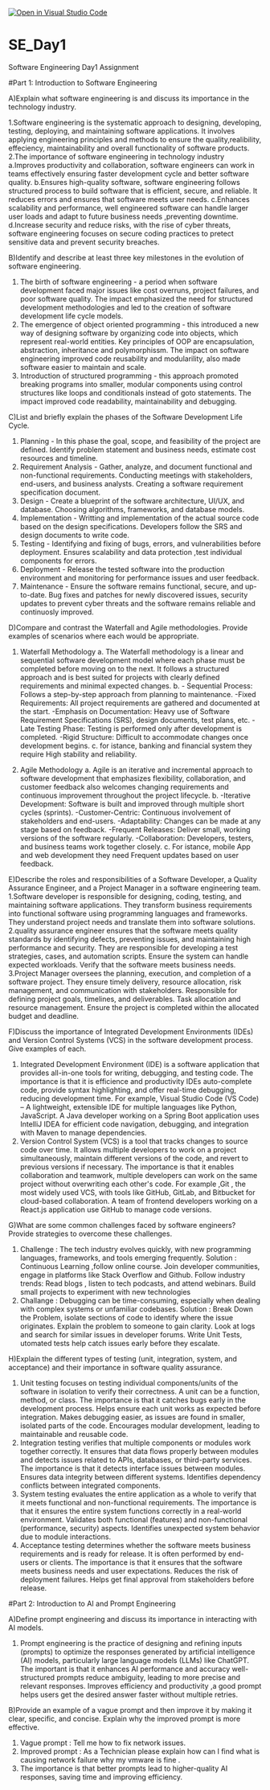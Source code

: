 [![Open in Visual Studio Code](https://classroom.github.com/assets/open-in-vscode-2e0aaae1b6195c2367325f4f02e2d04e9abb55f0b24a779b69b11b9e10269abc.svg)](https://classroom.github.com/online_ide?assignment_repo_id=18368184&assignment_repo_type=AssignmentRepo)
# SE_Day1
Software Engineering Day1 Assignment

#Part 1: Introduction to Software Engineering

A)Explain what software engineering is and discuss its importance in the technology industry.

1.Software engineering is the systematic approach to designing, developing, testing, deploying, and maintaining software applications. It involves applying engineering principles and methods to ensure the quality,realibility, effeciency, maintainability and overall functionality of software products.
2.The importance of software engineering in technology industry
a.Improves productivity and collaboration, software engineers can work in teams effectively ensuring faster development cycle and better software quality.
b.Ensures high-quality software, software engineering follows structured process to build software that is efficient, secure, and reliable. It reduces errors and ensures that software meets user needs.
c.Enhances scalability and performance, well engineered software can handle larger user loads and adapt to future business needs ,preventing downtime.
d.Increase  security and reduce risks, with the rise of cyber threats, software engineering focuses on secure coding practices to pretect sensitive data and prevent security breaches.

B)Identify and describe at least three key milestones in the evolution of software engineering.
1. The birth of software engineering - a period when software development faced major issues like cost overruns, project failures, and poor software quality. The impact emphasized the need for structured development methodologies and led to the creation of software development life cycle  models.
2. The emergence of object oriented programming - this introduced a new way of designing software by organizing code into objects, which represent real-world entities. Key principles of OOP are encapsulation, abstraction, inheritance and polymorphissm. The impact on software engineering improved code reusability and modularility, also made software easier to maintain and scale.
3. Introduction of structured programming - this approach promoted breaking programs into smaller, modular components using control structures like loops and conditionals instead of goto statements. The impact improved code readability, maintainability and debugging.

C)List and briefly explain the phases of the Software Development Life Cycle.
1. Planning - In this phase the goal, scope, and feasibility of the project are defined. Identify problem statement and business needs, estimate cost resources and timeline.
2. Requirement Analysis - Gather, analyze, and document functional and non-functional requirements. Conducting meetings with stakeholders, end-users, and business analysts. Creating a software requirement specification document.
3. Design - Create a blueprint of the software architecture, UI/UX, and database. Choosing algorithms, frameworks, and database models.
4. Implementation - Writting and implementation of the actual source code based on the design specifications. Developers follow the SRS and design documents to write code.
5. Testing - Identifying and fixing of bugs, errors, and vulnerabilities before deployment. Ensures scalability and data protection ,test individual components for errors.
6. Deployment - Release the tested software into the production environment and monitoring for performance issues and user feedback.
7. Maintenance - Ensure the software remains functional, secure, and up-to-date. Bug fixes and patches for newly discovered issues, security updates to prevent cyber threats and the software remains reliable and continuosly improved. 

D)Compare and contrast the Waterfall and Agile methodologies. Provide examples of scenarios where each would be appropriate.
1. Waterfall Methodology
a. The Waterfall methodology is a linear and sequential software development model where each phase must be completed before moving on to the next. It follows a structured approach and is best suited for projects with clearly defined requirements and minimal expected changes.
b. - Sequential Process: Follows a step-by-step approach from planning to maintenance.
 -Fixed Requirements: All project requirements are gathered and documented at the start.
 -Emphasis on Documentation: Heavy use of Software Requirement Specifications (SRS), design documents, test plans, etc.
 -Late Testing Phase: Testing is performed only after development is completed.
 -Rigid Structure: Difficult to accommodate changes once development begins.
c. for istance, banking and financial system they require High stability and reliability.

3. Agile Methodology
a. Agile is an iterative and incremental approach to software development that emphasizes flexibility, collaboration, and customer feedback also welcomes changing requirements and continuous improvement throughout the project lifecycle.
b. -Iterative Development: Software is built and improved through multiple short cycles (sprints).
  -Customer-Centric: Continuous involvement of stakeholders and end-users.
  -Adaptability: Changes can be made at any stage based on feedback.
 -Frequent Releases: Deliver small, working versions of the software regularly.
 -Collaboration: Developers, testers, and business teams work together closely.
c. For istance,  mobile App and web development they need Frequent updates based on user feedback.

E)Describe the roles and responsibilities of a Software Developer, a Quality Assurance Engineer, and a Project Manager in a software engineering team.
1.Software developer is responsible for designing, coding, testing, and maintaining software applications. They transform business requirements into functional software using programming languages and frameworks.
They understand project needs and translate them into software solutions.
2.quality assurance engineer ensures that the software meets quality standards by identifying defects, preventing issues, and maintaining high performance and security.
They are responsible for developing a test strategies, cases, and automation scripts.  Ensure the system can handle expected workloads. Verify that the software meets business needs.
3.Project Manager oversees the planning, execution, and completion of a software project. They ensure timely delivery, resource allocation, risk management, and communication with stakeholders.
Responsible for defining project goals, timelines, and deliverables. Task allocation and resource management. Ensure the project is completed within the allocated budget and deadline.

F)Discuss the importance of Integrated Development Environments (IDEs) and Version Control Systems (VCS) in the software development process. Give examples of each.
1. Integrated Development Environment (IDE) is a software application that provides all-in-one tools for writing, debugging, and testing code.
The importance is that it is efficience and productivity IDEs auto-complete code, provide syntax highlighting, and offer real-time debugging, reducing development time.
For example,  Visual Studio Code (VS Code) – A lightweight, extensible IDE for multiple languages like Python, JavaScript. A Java developer working on a Spring Boot application uses IntelliJ IDEA for efficient code navigation, debugging, and integration with Maven to manage dependencies.
2. Version Control System (VCS) is a tool that tracks changes to source code over time. It allows multiple developers to work on a project simultaneously, maintain different versions of the code, and revert to previous versions if necessary.
The importance is that it enables collaboration and teamwork, multiple developers can work on the same project without overwriting each other's code.
For example ,Git , the most widely used VCS, with tools like GitHub, GitLab, and Bitbucket for cloud-based collaboration. A team of frontend developers working on a React.js application use GitHub to manage code versions.


G)What are some common challenges faced by software engineers? Provide strategies to overcome these challenges.
1. Challenge : The tech industry evolves quickly, with new programming languages, frameworks, and tools emerging frequently. 
   Solution : Continuous Learning ,follow online course. Join developer communities, engage in platforms like Stack Overflow and Github. Follow industry trends: Read blogs , listen to tech podcasts, and attend webinars. Build small projects to experiment with new technologies
2. Challange : Debugging can be time-consuming, especially when dealing with complex systems or unfamiliar codebases.
   Solution : Break Down the Problem, isolate sections of code to identify where the issue originates. Explain the problem to someone to gain clarity. Look at logs and search for similar issues in developer forums.  Write Unit Tests, utomated tests help catch issues early before they escalate.

H)Explain the different types of testing (unit, integration, system, and acceptance) and their importance in software quality assurance.
1. Unit testing focuses on testing individual components/units of the software in isolation to verify their correctness. A unit can be a function, method, or class.
   The importance is that it catches bugs early in the development process. Helps ensure each unit works as expected before integration. Makes debugging easier, as issues are found in smaller, isolated parts of the code. Encourages modular development, leading to maintainable and reusable code.
2. Integration testing verifies that multiple components or modules work together correctly. It ensures that data flows properly between modules and detects issues related to APIs, databases, or third-party services.
   The importance is that it detects interface issues between modules. Ensures data integrity between different systems. Identifies dependency conflicts between integrated components.
3. System testing evaluates the entire application as a whole to verify that it meets functional and non-functional requirements.
   The importance is that it ensures the entire system functions correctly in a real-world environment. Validates both functional (features) and non-functional (performance, security) aspects. Identifies unexpected system behavior due to module interactions.
4. Acceptance testing determines whether the software meets business requirements and is ready for release. It is often performed by end-users or clients.
   The importance is that it ensures that the software meets business needs and user expectations. Reduces the risk of deployment failures. Helps get final approval from stakeholders before release.

#Part 2: Introduction to AI and Prompt Engineering


A)Define prompt engineering and discuss its importance in interacting with AI models.
1. Prompt engineering is the practice of designing and refining inputs (prompts) to optimize the responses generated by artificial intelligence (AI) models, particularly large language models (LLMs) like ChatGPT.
 The important is that it enhances AI performance and accuracy well-structured prompts reduce ambiguity, leading to more precise and relevant responses. Improves efficiency and productivity ,a good prompt helps users get the desired answer faster without multiple retries.


B)Provide an example of a vague prompt and then improve it by making it clear, specific, and concise. Explain why the improved prompt is more effective.
1. Vague prompt : Tell me how to fix network issues.
2. Improved prompt : As a Technician please explain how can I find what is causing network failure why my vmware is fine .
3. The importance is that better prompts lead to higher-quality AI responses, saving time and improving efficiency. 
